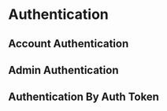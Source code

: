 Authentication
==============

## Account Authentication

## Admin Authentication

## Authentication By Auth Token

